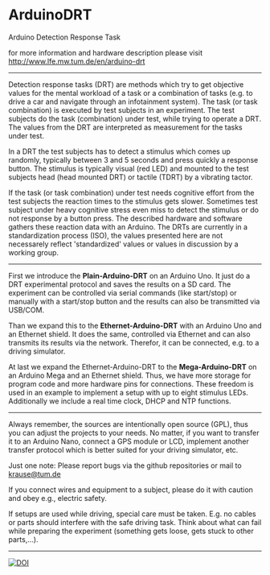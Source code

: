 ArduinoDRT
==========

Arduino Detection Response Task

for more information and hardware description please visit http://www.lfe.mw.tum.de/en/arduino-drt

----------

Detection response tasks (DRT) are methods which try to get objective values for the mental workload of a task or a combination of tasks (e.g. to drive a car and navigate through an infotainment system). The task (or task combination) is executed by test subjects in an experiment. The test subjects do the task (combination) under test, while trying to operate a DRT. The values from the DRT are interpreted as measurement for the tasks under test.

In a DRT the test subjects has to detect a stimulus which comes up randomly, typically between 3 and 5 seconds and press quickly a response button. The stimulus is typically visual (red LED) and mounted to the test subjects head (head mounted DRT) or tactile (TDRT) by a vibrating tactor.

If the task (or task combination) under test needs cognitive effort from the test subjects the reaction times to the stimulus gets slower. Sometimes test subject under heavy cognitive stress even miss to detect the stimulus or do not response by a button press. The described hardware and software gathers these reaction data with an Arduino.
The DRTs are currently in a standardization process (ISO), the values presented here are not necessarely reflect 'standardized' values or values in discussion by a working group.

----------

First we introduce the **Plain-Arduino-DRT** on an Arduino Uno. It just do a DRT experimental protocol and saves the results on a SD card. The experiment can be controlled via serial commands (like start/stop) or manually with a start/stop button and the results can also be transmitted via USB/COM.

Than we expand this to the **Ethernet-Arduino-DRT** with an Arduino Uno and an Ethernet shield. It does the same, controlled via Ethernet and can also transmits its results via the network. Therefor, it can be connected, e.g. to a driving simulator.

At last we expand the Ethernet-Arduino-DRT to the **Mega-Arduino-DRT** on an Arduino Mega and an Ethernet shield. Thus, we have more storage for program code and more hardware pins for connections. These freedom is used in an example to implement a setup with up to eight stimulus LEDs. Additionally we include a real time clock, DHCP and NTP functions.

----------

Always remember, the sources are intentionally open source (GPL), thus you can adjust the projects to your needs. No matter, if you want to transfer it to an Arduino Nano, connect a GPS module or LCD, implement another transfer protocol which is better suited for your driving simulator, etc.

Just one note: Please report bugs via the github repositories or mail to krause@tum.de

If you connect wires and equipment to a subject, please do it with caution and obey e.g., electric safety.

If setups are used while driving, special care must be taken. E.g. no cables or parts should interfere with the safe driving task. Think about what can fail while preparing the experiment (something gets loose, gets stuck to other parts,...).


--------
[![DOI](https://zenodo.org/badge/12944/InstituteOfErgonomics/ArduinoDRT.svg)](http://dx.doi.org/10.5281/zenodo.17611)
